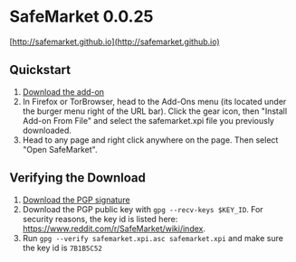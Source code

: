 # SafeMarket 0.0.25

[http://safemarket.github.io](http://safemarket.github.io)

## Quickstart

1. [Download the add-on](https://github.com/SafeMarket/SafeMarket/raw/0.0.25/safemarket.xpi?raw=true)
2. In Firefox or TorBrowser, head to the Add-Ons menu (its located under the burger menu right of the URL bar).
Click the gear icon, then "Install Add-on From File" and select the safemarket.xpi file you previously downloaded.
3. Head to any page and right click anywhere on the page. Then select "Open SafeMarket".

## Verifying the Download

1. [Download the PGP signature](https://github.com/SafeMarket/SafeMarket/raw/0.0.25/safemarket.xpi.asc?raw=true)
2. Download the PGP public key with `gpg --recv-keys $KEY_ID`. For security reasons, the key id is listed here: https://www.reddit.com/r/SafeMarket/wiki/index.
2. Run `gpg --verify safemarket.xpi.asc safemarket.xpi` and make sure the key id is `7B1B5C52`

